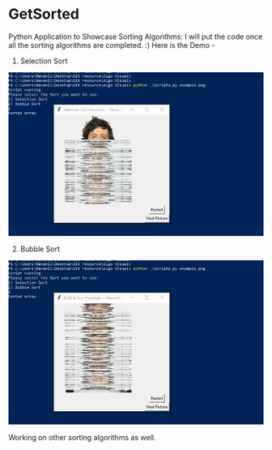 # GetSorted

Python Application to Showcase Sorting Algorithms:
I will put the code once all the sorting algorithms are completed. :)
Here is the Demo - 

1) Selection Sort

![](SelSort.gif)

2) Bubble Sort

![](BubSort.gif)

Working on other sorting algorithms as well.
